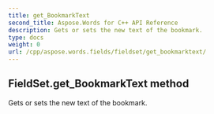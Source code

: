 ```yaml
---
title: get_BookmarkText
second_title: Aspose.Words for C++ API Reference
description: Gets or sets the new text of the bookmark. 
type: docs
weight: 0
url: /cpp/aspose.words.fields/fieldset/get_bookmarktext/
---
```

## FieldSet.get_BookmarkText method


Gets or sets the new text of the bookmark.

